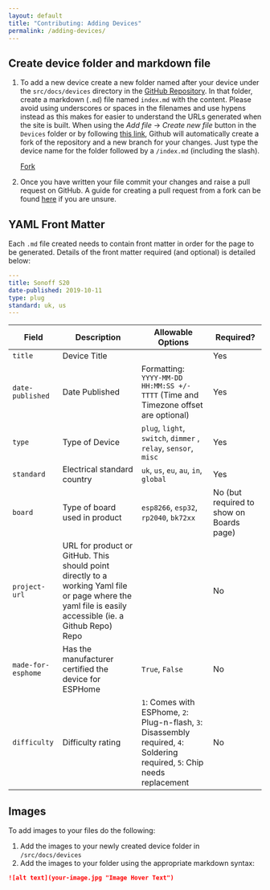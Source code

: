 ```yaml
---
layout: default
title: "Contributing: Adding Devices"
permalink: /adding-devices/
---
```


## Create device folder and markdown file

1. To add a new device create a new folder named after your device under the `src/docs/devices` directory in the [GitHub Repository](https://github.com/esphome/esphome-devices). In that folder, create a markdown (`.md`) file named `index.md` with the content. Please avoid using underscores or spaces in the filenames and use hypens instead as this makes for easier to understand the URLs generated when the site is built. When using the _Add file_ -> _Create new file_ button in the `Devices` folder or by following [this link](https://github.com/esphome/esphome-devices/new/main/src/docs/devices), Github will automatically create a fork of the repository and a new branch for your changes. Just type the device name for the folder followed by a `/index.md` (including the slash).

   <script async defer src="https://buttons.github.io/buttons.js"></script>

   <a class="github-button" href="https://github.com/esphome/esphome-devices/fork" data-icon="octicon-repo-forked" data-size="large" data-show-count="true" aria-label="Fork esphome-devices/esphome-devices on GitHub">Fork</a>

2. Once you have written your file commit your changes and raise a pull request on GitHub. A guide for creating a pull request from a fork can be found [here](https://help.github.com/en/articles/creating-a-pull-request-from-a-fork) if you are unsure.

## YAML Front Matter

Each `.md` file created needs to contain front matter in order for the page to be generated. Details of the front matter required (and optional) is detailed below:

```yaml
---
title: Sonoff S20
date-published: 2019-10-11
type: plug
standard: uk, us
---
```

| Field              | Description                                                                                                                                            | Allowable Options                                                                                                           | Required?                                |
| ------------------ | ------------------------------------------------------------------------------------------------------------------------------------------------------ | --------------------------------------------------------------------------------------------------------------------------- | ---------------------------------------- |
| `title`            | Device Title                                                                                                                                           |                                                                                                                             | Yes                                      |
| `date-published`   | Date Published                                                                                                                                         | Formatting: `YYYY-MM-DD HH:MM:SS +/-TTTT` (Time and Timezone offset are optional)                                           | Yes                                      |
| `type`             | Type of Device                                                                                                                                         | `plug`, `light`, `switch`, `dimmer` , `relay`, `sensor`, `misc`                                                             | Yes                                      |
| `standard`         | Electrical standard country                                                                                                                            | `uk`, `us`, `eu`, `au`, `in`, `global`                                                                                      | Yes                                      |
| `board`            | Type of board used in product                                                                                                                          | `esp8266`, `esp32`, `rp2040`, `bk72xx`                                                                                      | No (but required to show on Boards page) |
| `project-url`      | URL for product or GitHub. This should point directly to a working Yaml file or page where the yaml file is easily accessible (ie. a Github Repo) Repo |                                                                                                                             | No                                       |
| `made-for-esphome` | Has the manufacturer certified the device for ESPHome                                                                                                  | `True`, `False`                                                                                                             | No                                       |
| `difficulty`       | Difficulty rating                                                                                                                                      | `1`: Comes with ESPhome, `2`: Plug-n-flash, `3`: Disassembly required, `4`: Soldering required, `5`: Chip needs replacement | No                                       |

## Images

To add images to your files do the following:

1. Add the images to your newly created device folder in `/src/docs/devices`
2. Add the images to your folder using the appropriate markdown syntax:

```md
![alt text](your-image.jpg "Image Hover Text")
```
